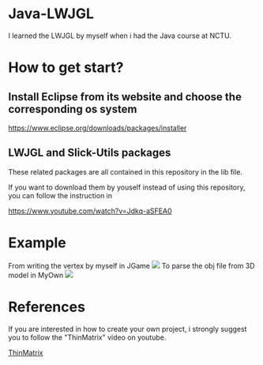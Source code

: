 # Java-LWJGL
I learned the LWJGL by myself when i had the Java course at NCTU.

# How to get start?
## Install Eclipse from its website and choose the corresponding os system
https://www.eclipse.org/downloads/packages/installer

## LWJGL and Slick-Utils packages 
These related packages are all contained in this repository in the lib file.

If you want to download them by youself instead of using this repository, you can follow the instruction in 

https://www.youtube.com/watch?v=Jdkq-aSFEA0

# Example
From writing the vertex by myself in JGame
![](https://i.imgur.com/AGmstDr.png)
To parse the obj file from 3D model in MyOwn
![](https://i.imgur.com/039ljIv.jpg)





# References 
If you are interested in how to create your own project, i strongly suggest you to follow the "ThinMatrix" video on youtube.

[ThinMatrix](https://www.youtube.com/channel/UCUkRj4qoT1bsWpE_C8lZYoQ)
